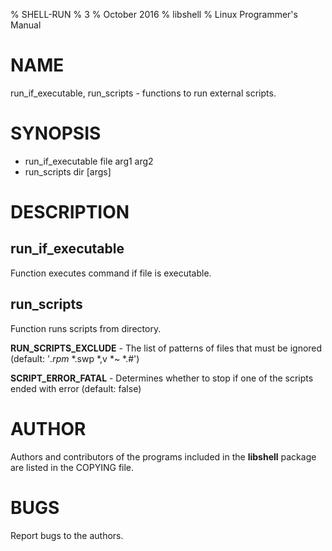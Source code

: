 % SHELL-RUN
% 3
% October 2016
% libshell
% Linux Programmer's Manual


# NAME #

run_if_executable, run_scripts - functions to run external scripts.

# SYNOPSIS #

- run_if_executable file arg1 arg2
- run_scripts dir [args]

# DESCRIPTION #

## run_if_executable ##
Function executes command if file is executable.

## run_scripts ##
Function runs scripts from directory.

**RUN_SCRIPTS_EXCLUDE** - The list of patterns of files that must be ignored (default: '*.rpm* *.swp *,v *~ *.\#')

**SCRIPT_ERROR_FATAL** - Determines whether to stop if one of the scripts ended with error (default: false)

# AUTHOR #
Authors and contributors of the programs included in the **libshell** package are listed
in the COPYING file.

# BUGS #
Report bugs to the authors.

